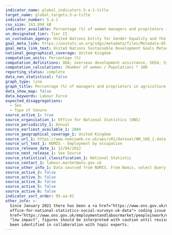```yaml
---
indicator_name: global_indicators.5-a-1-title
target_name: global_targets.5-a-title
indicator_number: 5.a.1
csv_size: 243.894 kB
indicator_available: Percentage (%) of women managers and proprietors in agriculture related services
un_designated_tier: Tier II
un_custodian_agency: United Nations Entity for Gender Equality and the Empowerment of Women (UN Women), United Nations Statistics Division (UNSD), Food and Agriculture Organization of the United Nations (FAO)
goal_meta_link: https://unstats.un.org/sdgs/metadata/files/Metadata-05-0a-01.pdf
goal_meta_link_text: United Nations Sustainable Development Goals Metadata (PDF 4.0 MB)
national_geographical_coverage: United Kingdom
computation_units: Percentage (%)
computation_definitions: ODA; overseas development assistance, SEEA; System of Environmental Economic Accounting, EPEA; Environmental Protection Expenditure Accounts, UNCEEA; UN Committee on Environmental Economic Accounting, BIOFIN; Biodiversity Finance Initiative.
computation_calculations: (Number of women / Population) * 100
reporting_status: complete
data_non_statistical: false
graph_type: line
graph_title: Percentage (%) of managers and proprietors in agriculture related services
data_show_map: false
data_keywords: Labour Force
expected_disaggregations:
  - Sex
  - Type of tenure
source_active_1: true
source_organisation_1: Office for National Statistics (ONS)
source_periodicity_1: Annual
source_earliest_available_1: 2004
source_geographical_coverage_1: United Kingdom
source_url_1: https://www.nomisweb.co.uk/api/v01/dataset/NM_168_1.data.csv?geography=2092957697...2092957703,2013265921...2013265932&date=latestMINUS68,latestMINUS64,latestMINUS60,latestMINUS56,latestMINUS52,latestMINUS48,latestMINUS44,latestMINUS40,latestMINUS36,latestMINUS32,latestMINUS28,latestMINUS24,latestMINUS20,latestMINUS16,latestMINUS12,latestMINUS8,latestMINUS4,latest&c_sex=0...2&c_occpuk11h_0=0,10008,22,23&measure=1&measures=20100,20701
source_url_text_1: NOMIS - Employment by occupation
source_release_date_1: 12/04/2022
source_next_release_1: See Source
source_statistical_classification_1: National Statistic
source_contact_1: labour.market@ons.gov.uk
source_other_info_1: Data sourced from NOMIS. From Nomis, select Query > annual population survey - regional - employment by occupation. Selections. Date. 12 months to Dec - All years. Occupation. 121 and all subcodes (currently 1211 & 1213). Rate. Count.
source_active_2: false
source_active_3: false
source_active_4: false
source_active_5: false
source_active_6: false
indicator_sort_order: 05-aa-01
other_info: >-
  Since January 2021 there has been a <a href="https://www.ons.gov.uk/employmentandlabourmarket/peopleinwork/employmentandemployeetypes/articles/theimpactofmiscodingofoccupationaldatainofficefornationalstatisticssocialsurveysuk/2022-09-26#the-impact-of-miscoding-of-occupational-data-in-
  office-for-national-statistics-social-surveys-uk-data"> coding issue with occupation on the Labour Force Survey. </a> Despite the <a
  href="https://www.ons.gov.uk/employmentandlabourmarket/peopleinwork/employmentandemployeetypes/datasets/impactatfourdigitstandardoccupationalclassificationlevel"> estimated impact at four-digit Standard Occupational Classification level. </a> on SOC codes 1211 and 1213 being classed as
  "low impact", figures should be interpreted with caution until revised in Spring 2023.  This indicator is being used as an approximation of the UN SDG Indicator. Where possible, we will work to identify or develop UK data to meet the global indicator specification. This indicator has
  been identified in collaboration with topic experts.
---
```

